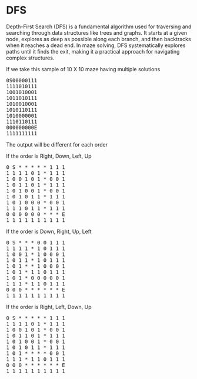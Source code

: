 # DFS
Depth-First Search (DFS) is a fundamental algorithm used for traversing and searching through data structures like trees and graphs. It starts at a given node, explores as deep as possible along each branch, and then backtracks when it reaches a dead end. In maze solving, DFS systematically explores paths until it finds the exit, making it a practical approach for navigating complex structures.

If we take this sample of 10 X 10 maze having multiple solutions
<pre>
0S00000111 
1111010111 
1001010001 
1011010111 
1010010001 
1010110111 
1010000001 
1110110111 
000000000E 
1111111111 
</pre>

The output will be different for each order 

If the order is Right, Down, Left, Up

<pre>
0 S * * * * * 1 1 1 
1 1 1 1 0 1 * 1 1 1 
1 0 0 1 0 1 * 0 0 1 
1 0 1 1 0 1 * 1 1 1 
1 0 1 0 0 1 * 0 0 1 
1 0 1 0 1 1 * 1 1 1 
1 0 1 0 0 0 * 0 0 1 
1 1 1 0 1 1 * 1 1 1 
0 0 0 0 0 0 * * * E 
1 1 1 1 1 1 1 1 1 1 
</pre>

If the order is Down, Right, Up, Left

<pre>
0 S * * * 0 0 1 1 1 
1 1 1 1 * 1 0 1 1 1 
1 0 0 1 * 1 0 0 0 1 
1 0 1 1 * 1 0 1 1 1 
1 0 1 * * 1 0 0 0 1
1 0 1 * 1 1 0 1 1 1 
1 0 1 * 0 0 0 0 0 1 
1 1 1 * 1 1 0 1 1 1 
0 0 0 * * * * * * E 
1 1 1 1 1 1 1 1 1 1 
</pre>

If the order is Right, Left, Down, Up

<pre>
0 S * * * * * 1 1 1 
1 1 1 1 0 1 * 1 1 1 
1 0 0 1 0 1 * 0 0 1 
1 0 1 1 0 1 * 1 1 1 
1 0 1 0 0 1 * 0 0 1 
1 0 1 0 1 1 * 1 1 1 
1 0 1 * * * * 0 0 1 
1 1 1 * 1 1 0 1 1 1 
0 0 0 * * * * * * E 
1 1 1 1 1 1 1 1 1 1 
</pre>

